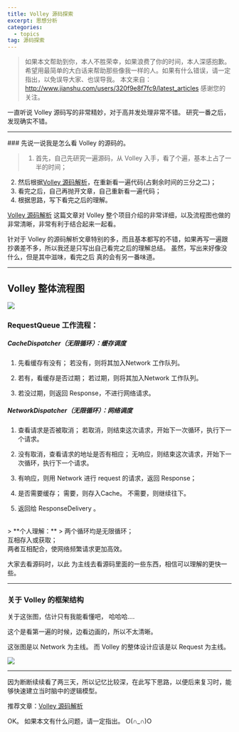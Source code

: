 ```yaml
---
title: Volley 源码探索
excerpt: 思想分析
categories:
  - topics
tag: 源码探索  
---
```


> 如果本文帮助到你，本人不胜荣幸，如果浪费了你的时间，本人深感抱歉。
希望用最简单的大白话来帮助那些像我一样的人。如果有什么错误，请一定指出，以免误导大家、也误导我。
本文来自：http://www.jianshu.com/users/320f9e8f7fc9/latest_articles
感谢您的关注。

一直听说 Volley 源码写的非常精妙，对于高并发处理非常不错。
研究一番之后，发现确实不错。

<hr />
### 先说一说我是怎么看 Volley 的源码的。

> 1. 首先，自己先研究一遍源码，从 Volley 入手，看了个遍，基本上占了一半的时间；
2. 然后根据[Volley 源码解析](http://a.codekk.com/detail/Android/grumoon/Volley%20%E6%BA%90%E7%A0%81%E8%A7%A3%E6%9E%90)，在重新看一遍代码(占剩余时间的三分之二)；
3. 看完之后，自己再抛开文章，自己重新看一遍代码；
4. 根据思路，写下看完之后的理解。

[Volley 源码解析](http://a.codekk.com/detail/Android/grumoon/Volley%20%E6%BA%90%E7%A0%81%E8%A7%A3%E6%9E%90) 这篇文章对 Volley 整个项目介绍的非常详细，以及流程图也做的非常清晰，非常有利于结合起来一起看。

针对于 Volley 的源码解析文章特别的多，而且基本都写的不错，如果再写一遍跟抄袭差不多，所以我还是只写出自己看完之后的理解总结。
虽然，写出来好像没什么，但是其中滋味，看完之后 真的会有另一番味道。

<hr />

## Volley 整体流程图

![](http://upload-images.jianshu.io/upload_images/1689895-37ac8c0b5cb4688f.png?imageMogr2/auto-orient/strip%7CimageView2/2/w/1240)

### RequestQueue 工作流程：

##### CacheDispatcher（无限循环）：缓存调度

1. 先看缓存有没有；
        若没有，则将其加入Network 工作队列。

2. 若有，看缓存是否过期；
        若过期，则将其加入Network 工作队列。

3. 若没过期，则返回 Response，不进行网络请求。

##### NetworkDispatcher（无限循环）：网络调度

1. 查看请求是否被取消；
        若取消，则结束这次请求，开始下一次循环，执行下一个请求。

2. 没有取消，查看请求的地址是否有相应；
        无响应，则结束这次请求，开始下一次循环，执行下一个请求。

3. 有响应，则用 Network 进行 request 的请求，返回 Response；

4. 是否需要缓存；
        需要，则存入Cache。
        不需要，则继续往下。

5. 返回给 ResponseDelivery 。

<br />
> **个人理解：**
>
两个循环均是无限循环；<br />
互相存入或获取；<br />
两者互相配合，使网络频繁请求更加高效。

大家去看源码时，以此 为主线去看源码里面的一些东西，相信可以理解的更快一些。
<br />

<hr />

### 关于 Volley 的框架结构
关于这张图，估计只有我能看懂吧， 哈哈哈....

这个是看第一遍的时候，边看边画的，所以不太清晰。

这张图是以 Network 为主线。
而 Volley 的整体设计应该是以 Request 为主线。

![](http://upload-images.jianshu.io/upload_images/1689895-7fe508e7b11e7bf7.png?imageMogr2/auto-orient/strip%7CimageView2/2/w/1240)

<hr />

因为断断续续看了两三天，所以记忆比较深，在此写下思路，以便后来复习时，能够快速建立当时脑中的逻辑模型。

推荐文章：[Volley 源码解析](http://a.codekk.com/detail/Android/grumoon/Volley%20%E6%BA%90%E7%A0%81%E8%A7%A3%E6%9E%90)

OK。
如果本文有什么问题，请一定指出。
O(∩_∩)O